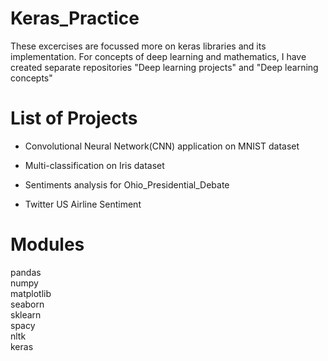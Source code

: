 # Keras_Practice

These excercises are focussed more on keras libraries and its implementation. For concepts of deep learning and mathematics, I have created separate repositories "Deep learning projects" and "Deep learning concepts"

# List of Projects

- Convolutional Neural Network(CNN) application on MNIST dataset <br>

- Multi-classification on Iris dataset<br>

- Sentiments analysis for Ohio_Presidential_Debate<br>

- Twitter US Airline Sentiment<br>

# Modules

pandas<br>
numpy<br>
matplotlib<br>
seaborn<br>
sklearn<br>
spacy<br>
nltk<br>
keras<br>
